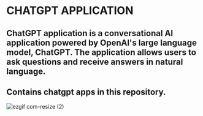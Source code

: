 # CHATGPT APPLICATION

## ChatGPT application is a conversational AI application powered by OpenAI's large language model, ChatGPT. The application allows users to ask questions and receive answers in natural language.

## Contains chatgpt apps in this repository.

![ezgif com-resize (2)](https://user-images.githubusercontent.com/92849974/217344296-ab19f4f1-b096-4c63-8ed6-775a5852b16b.gif)
